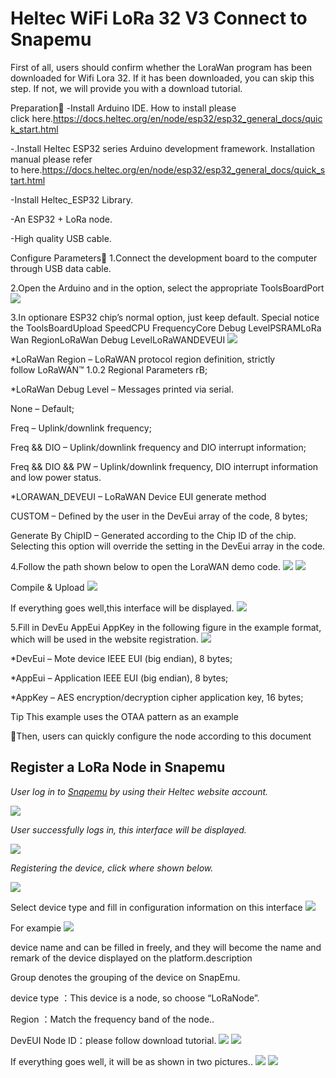 # Heltec WiFi LoRa 32 V3  Connect  to Snapemu
First of all, users should confirm whether the LoraWan program has been downloaded for Wifi Lora 32. If it has been downloaded, you can skip this step. If not, 
we will provide you with a download tutorial. 

Preparation
-Install Arduino IDE. How to install please click here.https://docs.heltec.org/en/node/esp32/esp32_general_docs/quick_start.html

-.Install Heltec ESP32 series Arduino development framework. Installation manual please refer to here.https://docs.heltec.org/en/node/esp32/esp32_general_docs/quick_start.html

-Install Heltec_ESP32 Library.

-An ESP32 + LoRa node.

-High quality USB cable.

Configure Parameters
1.Connect the development board to the computer through USB data cable.

2.Open the Arduino and in the option, select the appropriate ToolsBoardPort
![](img/connect_to_snapemu/22.png)

3.In optionare ESP32 chip’s normal option, just keep default. Special notice the ToolsBoardUpload SpeedCPU FrequencyCore Debug LevelPSRAMLoRaWan RegionLoRaWan Debug LevelLoRaWANDEVEUI
![](img/connect_to_snapemu/23.png)

*LoRaWan Region – LoRaWAN protocol region definition, strictly follow LoRaWAN™ 1.0.2 Regional Parameters rB;

*LoRaWan Debug Level – Messages printed via serial.

None – Default;

Freq – Uplink/downlink frequency;

Freq && DIO – Uplink/downlink frequency and DIO interrupt information;

Freq && DIO && PW – Uplink/downlink frequency, DIO interrupt information and low power status.

*LORAWAN_DEVEUI – LoRaWAN Device EUI generate method

CUSTOM – Defined by the user in the DevEui array of the code, 8 bytes;

Generate By ChipID – Generated according to the Chip ID of the chip. Selecting this option will override the setting in the DevEui array in the code.

4.Follow the path shown below to open the LoraWAN demo code.
![](img/connect_to_snapemu/10.png)
![](img/connect_to_snapemu/11.png)

Compile & Upload
![](img/connect_to_snapemu/12.png)

If everything goes well,this interface will be displayed.
![](img/connect_to_snapemu/13.png)

5.Fill in DevEu AppEui AppKey in the following figure  in the example format, which will be used in the website registration.
![](img/connect_to_snapemu/14.png)

*DevEui – Mote device IEEE EUI (big endian), 8 bytes;

*AppEui – Application IEEE EUI (big endian), 8 bytes;

*AppKey – AES encryption/decryption cipher application key, 16 bytes;

Tip
This example uses the OTAA pattern as an example

Then, users can quickly configure the node according to this document


## Register a LoRa Node in Snapemu

*User log in to [Snapemu](https://platform.snapemu.com/dashboard/) by using their Heltec website account.* 

![](img/connect_to_snapemu/1.png)

*User successfully logs in, this interface will be displayed.* 

![](img/connect_to_snapemu/2.png)

*Registering the device, click where shown below.*

![](img/connect_to_snapemu/20.png)

Select device type and fill in configuration information on this interface
![](img/connect_to_snapemu/15.png)

For exampie
![](img/connect_to_snapemu/16.png)

device name and can be filled in freely, and they will become the name and remark of the device displayed on the platform.description

Group denotes the grouping of the device on SnapEmu.

device type ：This device is a node, so choose “LoRaNode”.

Region ：Match the frequency band of the node..

DevEUI Node ID：please follow download tutorial.
![](img/connect_to_snapemu/17.png)
![](img/connect_to_snapemu/18.png)

If everything goes well, it will be as shown in two  pictures..
![](img/connect_to_snapemu/19.png)
![](img/connect_to_snapemu/21.png)

























